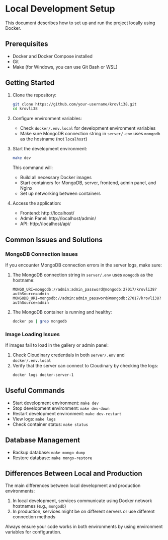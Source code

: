 # Local Development Setup

This document describes how to set up and run the project locally using Docker.

## Prerequisites

- Docker and Docker Compose installed
- Git
- Make (for Windows, you can use Git Bash or WSL)

## Getting Started

1. Clone the repository:
   ```bash
   git clone https://github.com/your-username/krovli38.git
   cd krovli38
   ```

2. Configure environment variables:
   - Check `docker/.env.local` for development environment variables
   - Make sure MongoDB connection string in `server/.env` uses `mongodb` as the hostname (not `localhost`)

3. Start the development environment:
   ```bash
   make dev
   ```

   This command will:
   - Build all necessary Docker images
   - Start containers for MongoDB, server, frontend, admin panel, and Nginx
   - Set up networking between containers

4. Access the application:
   - Frontend: http://localhost/
   - Admin Panel: http://localhost/admin/
   - API: http://localhost/api/

## Common Issues and Solutions

### MongoDB Connection Issues

If you encounter MongoDB connection errors in the server logs, make sure:

1. The MongoDB connection string in `server/.env` uses `mongodb` as the hostname:
   ```
   MONGO_URI=mongodb://admin:admin_password@mongodb:27017/krovli38?authSource=admin
   MONGODB_URI=mongodb://admin:admin_password@mongodb:27017/krovli38?authSource=admin
   ```

2. The MongoDB container is running and healthy:
   ```bash
   docker ps | grep mongodb
   ```

### Image Loading Issues

If images fail to load in the gallery or admin panel:

1. Check Cloudinary credentials in both `server/.env` and `docker/.env.local`
2. Verify that the server can connect to Cloudinary by checking the logs:
   ```bash
   docker logs docker-server-1
   ```

## Useful Commands

- Start development environment: `make dev`
- Stop development environment: `make dev-down`
- Restart development environment: `make dev-restart`
- View logs: `make logs`
- Check container status: `make status`

## Database Management

- Backup database: `make mongo-dump`
- Restore database: `make mongo-restore`

## Differences Between Local and Production

The main differences between local development and production environments:

1. In local development, services communicate using Docker network hostnames (e.g., `mongodb`)
2. In production, services might be on different servers or use different connection methods

Always ensure your code works in both environments by using environment variables for configuration. 
